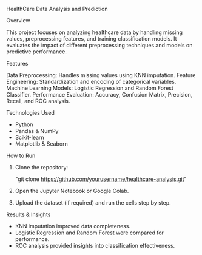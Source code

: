 HealthCare Data Analysis and Prediction

Overview

This project focuses on analyzing healthcare data by handling missing values, preprocessing features, and training classification models. It evaluates the impact of different preprocessing techniques and models on predictive performance.

Features

Data Preprocessing: Handles missing values using KNN imputation.
Feature Engineering: Standardization and encoding of categorical variables.
Machine Learning Models: Logistic Regression and Random Forest Classifier.
Performance Evaluation: Accuracy, Confusion Matrix, Precision, Recall, and ROC analysis.

Technologies Used

- Python
- Pandas & NumPy
- Scikit-learn
- Matplotlib & Seaborn

How to Run

1. Clone the repository:
   
   "git clone https://github.com/yourusername/healthcare-analysis.git"
   
2. Open the Jupyter Notebook or Google Colab.
3. Upload the dataset (if required) and run the cells step by step.

Results & Insights

- KNN imputation improved data completeness.
- Logistic Regression and Random Forest were compared for performance.
- ROC analysis provided insights into classification effectiveness.
